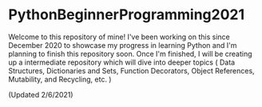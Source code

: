 # PythonBeginnerProgramming2021
Welcome to this repository of mine! I've been working on this since December 2020 to showcase my progress in learning Python and I'm planning to finish this repository soon.
Once I'm finished, I will be creating up a intermediate repository which will dive into deeper topics ( Data Structures, Dictionaries and Sets, Function Decorators, Object References, Mutability, and Recycling, etc. )

(Updated 2/6/2021)
